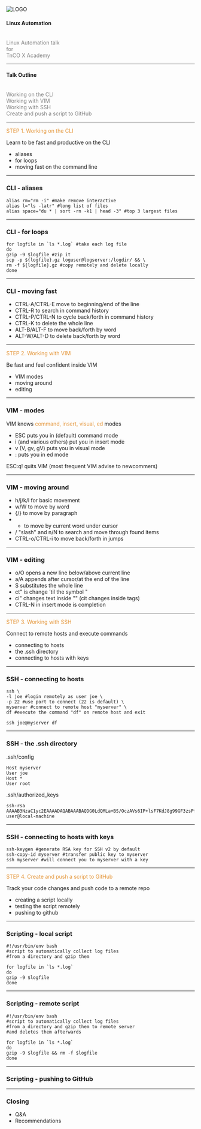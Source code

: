 ![LOGO](https://www.telenor.me/media/Korporativne%20stranice/Logo/telenor_horizontalni.jpg)

#### Linux Automation
<br>
<span style="color:gray">Linux Automation talk</span>
<br>
<span style="color:gray">for</span>
<br>
<span style="color:gray">TnCO X Academy</span>

---

#### Talk Outline
<br>
<span style="color:gray">Working on the CLI</span>
<br>
<span style="color:gray">Working with VIM</span>
<br>
<span style="color:gray">Working with SSH</span>
<br>
<span style="color:gray">Create and push a script to GitHub</span>

---

<span style="color: #e49436">STEP 1. Working on the CLI</span>

Learn to be fast and productive on the CLI

- aliases
- for loops
- moving fast on the command line

---

### CLI - aliases

```
alias rm="rm -i" #make remove interactive
alias l="ls -latr" #long list of files
alias space="du * | sort -rn -k1 | head -3" #top 3 largest files
```

---

### CLI - for loops

```
for logfile in `ls *.log` #take each log file
do
gzip -9 $logfile #zip it
scp -p ${logfile}.gz loguser@logserver:/logdir/ && \
rm -f ${logfile}.gz #copy remotely and delete locally
done
```

---

### CLI - moving fast

- CTRL-A/CTRL-E move to beginning/end of the line
- CTRL-R to search in command history
- CTRL-P/CTRL-N to cycle back/forth in command history
- CTRL-K to delete the whole line
- ALT-B/ALT-F to move back/forth by word
- ALT-W/ALT-D to delete back/forth by word

---

<span style="color: #e49436">STEP 2. Working with VIM</span>

Be fast and feel confident inside VIM

- VIM modes
- moving around
- editing

---

### VIM - modes

VIM knows <span style="color: #e49436">command, insert, visual, ed</span> modes

- ESC puts you in (default) command mode
- i (and various others) put you in insert mode
- v (V, gv, gV) puts you in visual mode
- : puts you in ed mode

ESC:q! quits VIM (most frequent VIM advise to newcommers)

---

### VIM - moving around

- h/j/k/l for basic movement
- w/W to move by word
- {/} to move by paragraph
- * to move by current word under cursor
- / "slash" and n/N to search and move through found items
- CTRL-o/CTRL-i to move back/forth in jumps

---

### VIM - editing

- o/O opens a new line below/above current line
- a/A appends after cursor/at the end of the line
- S substitutes the whole line
- ct" is change 'til the symbol "
- ci" changes text inside "" (cit changes inside tags)
- CTRL-N in insert mode is completion

---

<span style="color: #e49436">STEP 3. Working with SSH</span>

Connect to remote hosts and execute commands

- connecting to hosts
- the .ssh directory
- connecting to hosts with keys

---

### SSH - connecting to hosts

```
ssh \
-l joe #login remotely as user joe \
-p 22 #use port to connect (22 is default) \
myserver #connect to remote host "myserver" \
df #execute the command "df" on remote host and exit
```

```
ssh joe@myserver df
```

---

### SSH - the .ssh directory

.ssh/config

```
Host myserver
User joe
Host *
User root
```

.ssh/authorized_keys
```
ssh-rsa AAAAB3NzaC1yc2EAAAADAQABAAABAQDG0LdQMLa+BS/OczAVs6IP+lsF7KdJ8g99GF3zsPfE1TnLo6rnb0mYiCCwTyNmcP/RnlMztfqIGZMuWYQPWSVBZFEYegU1I2B3F+Oe9pAasEEo/uDCxcziK2U33VtgoXevnuiOOVyH+KrRkGrkqNhrEPmwyc6mqpmwK43/YxFarWzqP3n/Dn4IF7Jhpq7Or8hMxyT8RIgt9HTHLEbBu/kODH1ZE7kdPrLxCJIHiGp+YBfV/7w6Uxd7Hyy65o8o89laKuih31V8Tsayzj1SWL8Hxmva8/Jpe0IBhDyRR0tlR7dgNWpQmTrqmLdNdxWlWtE9EEPIy4kNY0v7hr8/cPTR user@local-machine
```
---

### SSH - connecting to hosts with keys

```
ssh-keygen #generate RSA key for SSH v2 by default
ssh-copy-id myserver #transfer public key to myserver
ssh myserver #will connect you to myserver with a key
```

---

<span style="color: #e49436">STEP 4. Create and push a script to GitHub</span>

Track your code changes and push code to a remote repo

- creating a script locally
- testing the script remotely
- pushing to github

---

### Scripting - local script

```
#!/usr/bin/env bash
#script to automatically collect log files
#from a directory and gzip them

for logfile in `ls *.log`
do
gzip -9 $logfile
done
```
---

### Scripting - remote script

```
#!/usr/bin/env bash
#script to automatically collect log files
#from a directory and gzip them to remote server
#and deletes them afterwards

for logfile in `ls *.log`
do
gzip -9 $logfile && rm -f $logfile
done
```
---

### Scripting - pushing to GitHub

---

### Closing

- Q&A
- Recommendations


